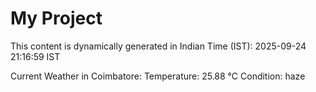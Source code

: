 # My Project

This content is dynamically generated in Indian Time (IST): 2025-09-24 21:16:59 IST


Current Weather in Coimbatore:
Temperature: 25.88 °C
Condition: haze
